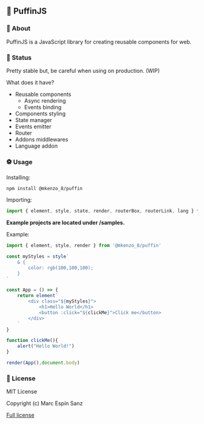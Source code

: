 ## 🐧 PuffinJS

### 🤔 About

PuffinJS is a JavaScript library for creating reusable components for web.

### 🔬 Status

Pretty stable but, be careful when using on production. (WIP)

What does it have?
* Reusable components
	* Async rendering
	* Events binding
* Components styling
* State manager
* Events emitter
* Router
* Addons middlewares
* Language addon

### ⚽ Usage

Installing:
```shell
npm install @mkenzo_8/puffin
```

Importing:
```javascript
import { element, style, state, render, routerBox, routerLink, lang } from "@mkenzo_8/puffin"
```

**Example projects are located under /samples.**

Example:
```javascript
import { element, style, render } from '@mkenzo_8/puffin'

const myStyles = style`
	& {
		color: rgb(100,100,100);
	}
`

const App = () => {
	return element`
		<div class="${myStyles}">
			<h1>Hello World</h1>
			<button :click="${clickMe}">Click me</button>
		</div>
	`
}

function clickMe(){
	alert("Hello World!")
}

render(App(),document.body)

```

### 📜 License

MIT License

Copyright (c) Marc Espín Sanz

[Full license](LICENSE.md)